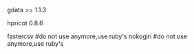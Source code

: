 gdata >= 1.1.3

hpricot 0.8.6

fastercsv #do not use anymore,use ruby's
nokogiri  #do not use anymore,use ruby's
